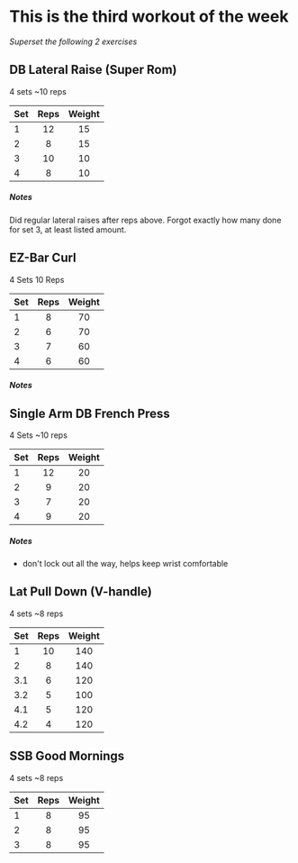 # This is the third workout of the week

*Superset the following 2 exercises*

## DB Lateral Raise (Super Rom)
4 sets
~10 reps

| Set | Reps  | Weight |
| :-  | :---: | :----: |
| 1   |  12   | 15    |
| 2   |  8    | 15    |
| 3   |  10   | 10    |
| 4   |  8    | 10    |

##### Notes
Did regular lateral raises after reps above.
Forgot exactly how many done for set 3, at least listed amount.

## EZ-Bar Curl
4 Sets
10 Reps

| Set | Reps  | Weight |
| :-  | :---: | :----: |
| 1   |  8    | 70     |
| 2   |  6    | 70     |
| 3   |  7    | 60     |
| 4   |  6    | 60     |

##### Notes

## Single Arm DB French Press
4 Sets
~10 reps

| Set | Reps  | Weight |
| :-  | :---: | :----: |
| 1   |  12   | 20     |
| 2   |  9    | 20    |
| 3   |  7    | 20    |
| 4   |  9    | 20    |

##### Notes
- don't lock out all the way, helps keep wrist comfortable 

## Lat Pull Down (V-handle)
4 sets
~8 reps

| Set | Reps  | Weight |
| :-  | :---: | :----: |
| 1   |  10   | 140   |
| 2   |  8    | 140   |
| 3.1   |  6  | 120  |
| 3.2   |  5  | 100  |
| 4.1   |  5    | 120   |
| 4.2   |  4   | 120   |

## SSB Good Mornings
4 sets
~8 reps

| Set | Reps  | Weight |
| :-  | :---: | :----: |
| 1   |  8    | 95     |
| 2   |  8    | 95     |
| 3   |  8    | 95     |

